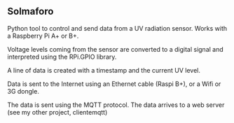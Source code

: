 ## Solmaforo

Python tool to control and send data from a UV radiation sensor. Works with a Raspberry Pi A+ or B+.

Voltage levels coming from the sensor are converted to a digital signal and interpreted using the RPi.GPIO library.

A line of data is created with a timestamp and the current UV level.

Data is sent to the Internet using an Ethernet cable (Raspi B+), or a Wifi or 3G dongle.

The data is sent using the MQTT protocol. The data arrives to a web server (see my other project, clientemqtt)
